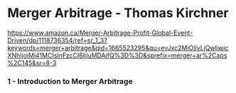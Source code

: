# Merger Arbitrage - Thomas Kirchner
https://www.amazon.ca/Merger-Arbitrage-Profit-Global-Event-Driven/dp/1118736354/ref=sr_1_3?keywords=merger+arbitrage&qid=1665523295&qu=eyJxc2MiOiIyLjQwIiwicXNhIjoiMi41MCIsInFzcCI6IjIuMDAifQ%3D%3D&sprefix=merger+ar%2Caps%2C145&sr=8-3

### 1 - Introduction to Merger Arbitrage
